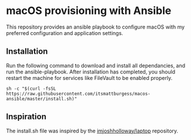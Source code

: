 # macOS provisioning with Ansible
This repository provides an ansible playbook to configure macOS with my preferred configuration and application settings.

## Installation
Run the following command to download and install all dependancies, and run the ansible-playbook. After installation has completed, you should restart the machine for services like FileVault to be enabled properly.
```
sh -c "$(curl -fsSL https://raw.githubusercontent.com/itsmattburgess/macos-ansible/master/install.sh)"
```

## Inspiration
The install.sh file was inspired by the [imjoshholloway/laptop](https://github.com/imjoshholloway/laptop) repository.
